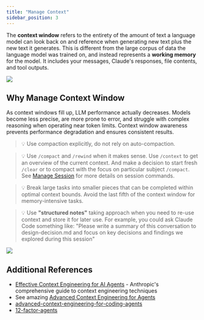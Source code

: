 ```yaml
---
title: "Manage Context"
sidebar_position: 3
---
```


The **context window** refers to the entirety of the amount of text a language model can look back on and reference when generating new text plus the new text it generates. This is different from the large corpus of data the language model was trained on, and instead represents a **working memory** for the model. It includes your messages, Claude's responses, file contents, and tool outputs. 

![](/img/context1.png)

## Why Manage Context Window

As context windows fill up, LLM performance actually decreases. Models become less precise, are more prone to error, and struggle with complex reasoning when operating near token limits. Context window awareness prevents performance degradation and ensures consistent results.

> 💡 Use compaction explicitly, do not rely on auto-compaction.

> 💡 Use `/compact` and `/rewind` when it makes sense. Use `/context` to get an overview of the current context. And make a decision to start fresh `/clear` or to compact with the focus on particular subject `/compact`. See [Manage Session](/tips-and-tricks/manage-sessions) for more details on session commands.

> 💡 Break large tasks into smaller pieces that can be completed within optimal context bounds. Avoid the last fifth of the context window for memory-intensive tasks.

> 💡 Use **"structured notes"** taking approach when you need to re-use context and store it for later use. For example, you could ask Claude Code something like: "Please write a summary of this conversation to design-decision.md and focus on key decisions and findings we explored during this session"

![](/img/context2.png)

## Additional References

- [Effective Context Engineering for AI Agents](https://www.anthropic.com/engineering/effective-context-engineering-for-ai-agents) - Anthropic's comprehensive guide to context engineering techniques
- See amazing [Advanced Context Engineering for Agents](https://www.youtube.com/watch?v=IS_y40zY-hc)
- [advanced-context-engineering-for-coding-agents](https://github.com/humanlayer/advanced-context-engineering-for-coding-agents)
- [12-factor-agents](https://github.com/humanlayer/12-factor-agents)